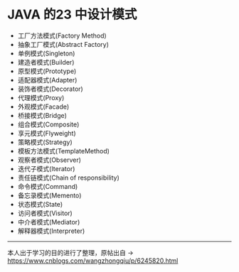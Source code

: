 # JAVA 的23 中设计模式
* 工厂方法模式(Factory Method)
* 抽象工厂模式(Abstract Factory)
* 单例模式(Singleton)
* 建造者模式(Builder)
* 原型模式(Prototype)
* 适配器模式(Adapter)
* 装饰者模式(Decorator)
* 代理模式(Proxy)
* 外观模式(Facade)
* 桥接模式(Bridge)
* 组合模式(Composite)
* 享元模式(Flyweight)
* 策略模式(Strategy)
* 模板方法模式(TemplateMethod)
* 观察者模式(Observer)
* 迭代子模式(Iterator)
* 责任链模式(Chain of responsibility)
* 命令模式(Command)
* 备忘录模式(Memento)
* 状态模式(State)
* 访问者模式(Visitor)
* 中介者模式(Mediator)
* 解释器模式(Interpreter)

---
本人出于学习的目的进行了整理，原帖出自
-> https://www.cnblogs.com/wangzhongqiu/p/6245820.html